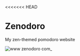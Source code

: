 <<<<<<< HEAD
# Zenodoro

My zen-themed pomodoro website

![www zenodoro com_](https://user-images.githubusercontent.com/19520329/196858377-081871c5-95dc-4d17-8a3f-e55e95df28eb.png)
